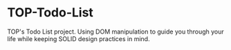 # TOP-Todo-List
TOP's Todo List project. Using DOM manipulation to guide you through your life while keeping SOLID design practices in mind. 
